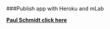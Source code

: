###Publish app with Heroku and mLab

**[Paul Schmidt click here](https://intense-forest-65530.herokuapp.com/)**
